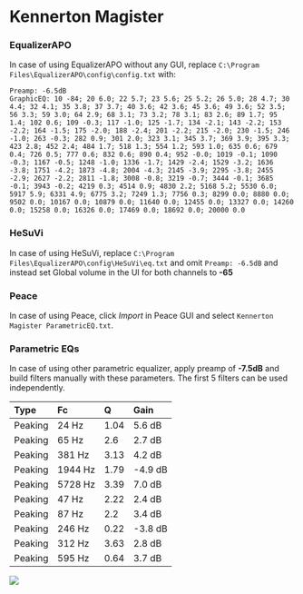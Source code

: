 # Kennerton Magister

### EqualizerAPO
In case of using EqualizerAPO without any GUI, replace `C:\Program Files\EqualizerAPO\config\config.txt`
with:
```
Preamp: -6.5dB
GraphicEQ: 10 -84; 20 6.0; 22 5.7; 23 5.6; 25 5.2; 26 5.0; 28 4.7; 30 4.4; 32 4.1; 35 3.8; 37 3.7; 40 3.6; 42 3.6; 45 3.6; 49 3.6; 52 3.5; 56 3.3; 59 3.0; 64 2.9; 68 3.1; 73 3.2; 78 3.1; 83 2.6; 89 1.7; 95 1.4; 102 0.6; 109 -0.3; 117 -1.0; 125 -1.7; 134 -2.1; 143 -2.2; 153 -2.2; 164 -1.5; 175 -2.0; 188 -2.4; 201 -2.2; 215 -2.0; 230 -1.5; 246 -1.0; 263 -0.3; 282 0.9; 301 2.0; 323 3.1; 345 3.7; 369 3.9; 395 3.3; 423 2.8; 452 2.4; 484 1.7; 518 1.3; 554 1.2; 593 1.0; 635 0.6; 679 0.4; 726 0.5; 777 0.6; 832 0.6; 890 0.4; 952 -0.0; 1019 -0.1; 1090 -0.3; 1167 -0.5; 1248 -1.0; 1336 -1.7; 1429 -2.4; 1529 -3.2; 1636 -3.8; 1751 -4.2; 1873 -4.8; 2004 -4.3; 2145 -3.9; 2295 -3.8; 2455 -2.9; 2627 -2.2; 2811 -1.8; 3008 -0.8; 3219 -0.7; 3444 -0.1; 3685 -0.1; 3943 -0.2; 4219 0.3; 4514 0.9; 4830 2.2; 5168 5.2; 5530 6.0; 5917 5.9; 6331 4.9; 6775 3.2; 7249 1.3; 7756 0.3; 8299 0.0; 8880 0.0; 9502 0.0; 10167 0.0; 10879 0.0; 11640 0.0; 12455 0.0; 13327 0.0; 14260 0.0; 15258 0.0; 16326 0.0; 17469 0.0; 18692 0.0; 20000 0.0
```

### HeSuVi
In case of using HeSuVi, replace `C:\Program Files\EqualizerAPO\config\HeSuVi\eq.txt` and omit `Preamp:
-6.5dB` and instead set Global volume in the UI for both channels to **-65**

### Peace
In case of using Peace, click *Import* in Peace GUI and select `Kennerton Magister ParametricEQ.txt`.

### Parametric EQs
In case of using other parametric equalizer, apply preamp of **-7.5dB** and build filters manually with
these parameters. The first 5 filters can be used independently.

| Type    | Fc      |    Q | Gain    |
|:--------|:--------|:-----|:--------|
| Peaking | 24 Hz   | 1.04 | 5.6 dB  |
| Peaking | 65 Hz   | 2.6  | 2.7 dB  |
| Peaking | 381 Hz  | 3.13 | 4.2 dB  |
| Peaking | 1944 Hz | 1.79 | -4.9 dB |
| Peaking | 5728 Hz | 3.39 | 7.0 dB  |
| Peaking | 47 Hz   | 2.22 | 2.4 dB  |
| Peaking | 87 Hz   | 2.2  | 3.4 dB  |
| Peaking | 246 Hz  | 0.22 | -3.8 dB |
| Peaking | 312 Hz  | 3.63 | 2.8 dB  |
| Peaking | 595 Hz  | 0.64 | 3.7 dB  |

![](https://raw.githubusercontent.com/jaakkopasanen/AutoEq/master/results/innerfidelity/sbaf-serious/Kennerton%20Magister/Kennerton%20Magister.png)